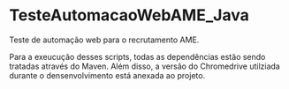 # TesteAutomacaoWebAME_Java
 
Teste de automação web para o recrutamento AME.

Para a exeucução desses scripts, todas as dependências estão sendo tratadas através do Maven. Além disso, a versão do Chromedrive utilziada durante o densenvolvimento está anexada ao projeto.
